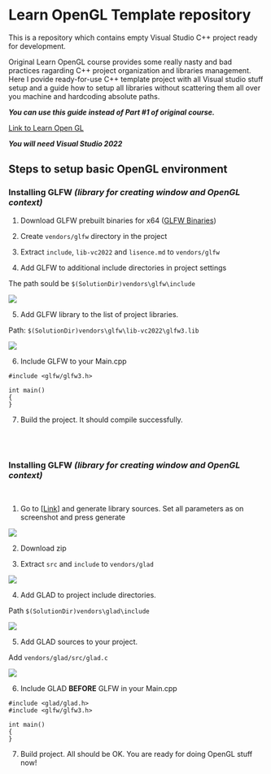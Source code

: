 # Learn OpenGL Template repository

This is a repository which contains empty Visual Studio C++ project ready for development.

Original Learn OpenGL course provides some really nasty and bad practices ragarding C++ project organization and libraries management. Here I povide ready-for-use C++ template project with all Visual studio stuff setup and a guide how to setup all libraries without scattering them all over you machine and hardcoding absolute paths.

***You can use this guide instead of Part #1 of original course.***

[Link to Learn Open GL](https://learnopengl.com/)

***You will need Visual Studio 2022***

## Steps to setup basic OpenGL environment

### **Installing GLFW <em>(library for creating window and OpenGL context)</em>**


1. Download GLFW prebuilt binaries for x64 ([GLFW Binaries](https://www.glfw.org/download.html))

2. Create `vendors/glfw` directory in the project

3. Extract `include`, `lib-vc2022` and `lisence.md` to `vendors/glfw`

4. Add GLFW to additional include directories in project settings

The path sould be `$(SolutionDir)vendors\glfw\include`

![](docs/images/1.png)

5. Add GLFW library to the list of project libraries.

Path: `$(SolutionDir)vendors\glfw\lib-vc2022\glfw3.lib`

![](docs/images/2.png)

6. Include GLFW to your Main.cpp
```
#include <glfw/glfw3.h>

int main()
{
}
```
7. Build the project. It should compile successfully.

<br><br>
### **Installing GLFW <em>(library for creating window and OpenGL context)</em>**
<br>

1. Go to [[Link](https://glad.dav1d.de/)] and generate library sources. Set all parameters as on screenshot and press generate

![](docs/images/3.png)

2. Download zip

3. Extract `src` and `include` to `vendors/glad`

![](docs/images/4.png)

4. Add GLAD to project include directories.


Path `$(SolutionDir)vendors\glad\include`

![](docs/images/5.png)

5. Add GLAD sources to your project.

Add `vendors/glad/src/glad.c`

![](docs/images/6.png)

6. Include GLAD **BEFORE** GLFW in your Main.cpp
```
#include <glad/glad.h>
#include <glfw/glfw3.h>

int main()
{
}
```
7. Build project. All should be OK. You are ready for doing OpenGL stuff now!
